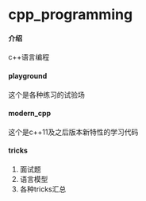 # cpp_programming

#### 介绍
c++语言编程

#### playground
这个是各种练习的试验场


#### modern_cpp
这个是c++11及之后版本新特性的学习代码

#### tricks
1. 面试题
2. 语言模型
3. 各种tricks汇总